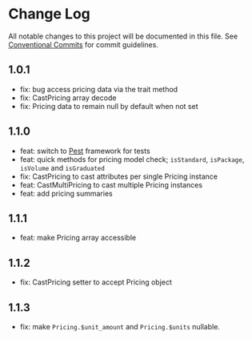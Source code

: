 # Change Log

All notable changes to this project will be documented in this file.
See [Conventional Commits](https://conventionalcommits.org) for commit guidelines.

## 1.0.1
* fix: bug access pricing data via the trait method
* fix: CastPricing array decode
* fix: Pricing data to remain null by default when not set

## 1.1.0
* feat: switch to [Pest](https://pestphp.com/docs/plugins/laravel) framework for tests
* feat: quick methods for pricing model check; `isStandard`, `isPackage`, `isVolume` and `isGraduated`
* fix: CastPricing to cast attributes per single Pricing instance
* feat: CastMultiPricing to cast multiple Pricing instances
* feat: add pricing summaries

## 1.1.1
* feat: make Pricing array accessible

## 1.1.2
* fix: CastPricing setter to accept Pricing object

## 1.1.3
* fix: make `Pricing.$unit_amount` and `Pricing.$units` nullable.
